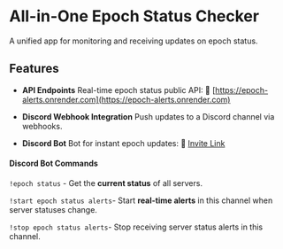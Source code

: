 # All-in-One Epoch Status Checker

A unified app for monitoring and receiving updates on epoch status.

## Features

- **API Endpoints**
  Real-time epoch status public API:
  🔗 [https://epoch-alerts.onrender.com](https://epoch-alerts.onrender.com)

- **Discord Webhook Integration**
  Push updates to a Discord channel via webhooks.

- **Discord Bot**
  Bot for instant epoch updates:
  🤖 [Invite Link](https://discord.com/oauth2/authorize?client_id=1403074469467127952&permissions=67584&integration_type=0&scope=bot)

#### **Discord Bot Commands**

`!epoch status` - Get the **current status** of all servers.

`!start epoch status alerts`- Start **real-time alerts** in this channel when server statuses change.

`!stop epoch status alerts`- Stop receiving server status alerts in this channel.
